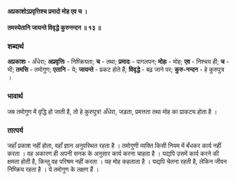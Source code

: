 #### अप्रकाशोऽप्रवृत्तिश्च प्रमादो मोह एव च ।
#### तमस्येतानि जायन्ते विवृद्धे कुरुनन्दन ॥ १३ ॥

### शब्दार्थ

**अप्रकाशः** - अँधेरा; **अप्रवृत्तिः** - निष्क्रियता; **च** - तथा; **प्रमादः** - पागलपन; **मोहः** - मोह; **एव** - निश्चय ही; **च** - भी; **तमसि** - तमोगुण; **एतानि** - ये; **जायन्ते** - प्रकट होते हैं; **विवृद्धे** - बढ़ जाने पर; **कुरु-नन्दन** - हे कुरुपुत्र ।

### भावार्थ

जब तमोगुण में वृद्धि हो जाती है, तो हे कुरुपुत्र! अँधेरा, जड़ता, प्रमत्तता तथा मोह का प्राकट्य होता है ।

### तात्पर्य

जहाँ प्रकाश नहीं होता, वहाँ ज्ञान अनुपस्थित रहता है । तमोगुणी व्यक्ति किसी नियम में बँधकर कार्य नहीं करता । वह अकारण ही अपनी सनक के अनुसार कार्य करना चाहता है । यद्यपि उसमें कार्य करने की क्षमता होती है, किन्तु वह परिश्रम नहीं करता । यह मोह कहलाता है । यद्यपि चेतना रहती है, लेकिन जीवन निष्क्रिय रहता है । ये तमोगुण के लक्षण हैं ।
